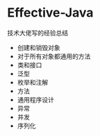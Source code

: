 #   Effective-Java

技术大佬写的经验总结

-   创建和销毁对象
-   对于所有对象都通用的方法
-   类和接口
-   泛型
-   枚举和注解
-   方法
-   通用程序设计
-   异常
-   并发
-   序列化


